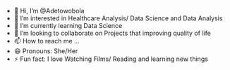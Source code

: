 - 👋 Hi, I’m @Adetowobola
- 👀 I’m interested in Healthcare Analysis/ Data Science and Data Analysis
- 🌱 I’m currently learning Data Science
- 💞️ I’m looking to collaborate on Projects that improving quality of life
- 📫 How to reach me ...
- 😄 Pronouns: She/Her
- ⚡ Fun fact: I love Watching Films/ Reading and learning new things

<!---
Adetowobola/Adetowobola is a ✨ special ✨ repository because its `README.md` (this file) appears on your GitHub profile.
You can click the Preview link to take a look at your changes.
--->
